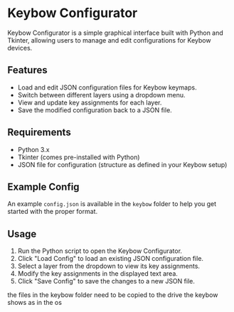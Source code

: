 # Keybow Configurator

Keybow Configurator is a simple graphical interface built with Python and Tkinter, allowing users to manage and edit configurations for Keybow devices.

## Features

- Load and edit JSON configuration files for Keybow keymaps.
- Switch between different layers using a dropdown menu.
- View and update key assignments for each layer.
- Save the modified configuration back to a JSON file.

## Requirements

- Python 3.x
- Tkinter (comes pre-installed with Python)
- JSON file for configuration (structure as defined in your Keybow setup)

## Example Config

An example `config.json` is available in the `keybow` folder to help you get started with the proper format.

## Usage

1. Run the Python script to open the Keybow Configurator.
2. Click "Load Config" to load an existing JSON configuration file.
3. Select a layer from the dropdown to view its key assignments.
4. Modify the key assignments in the displayed text area.
5. Click "Save Config" to save the changes to a new JSON file.

the files in the keybow folder need to be copied to the drive the keybow shows as in the os

